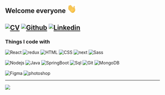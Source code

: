 <h2 align="left">
Welcome everyone <img src="https://raw.githubusercontent.com/ABSphreak/ABSphreak/master/gifs/Hi.gif" width="30px" /></h2>

[![CV](https://img.shields.io/badge/-CV-yellow?style=for-the-badge)](https://www.topcv.vn/xem-cv/AwdSWwBWW1UGUFEMAw0AAgQBAF0GAA1TXQJYAQ7a55)
[![Github](https://img.shields.io/badge/-Github-000?style=for-the-badge&logo=Github&logoColor=white)](https://github.com/longquoc47krb/)
[![Linkedin](https://img.shields.io/badge/-LinkedIn-blue?style=for-the-badge&logo=Linkedin&logoColor=white)](https://www.linkedin.com/in/longquoc47krb/)
----
<h3>Things I code with</h3>
<p>
  <img alt="React" src="https://img.shields.io/badge/-React-45b8d8?style=for-the-badge&logo=react&logoColor=white" />
  <img alt="redux" src="https://img.shields.io/badge/-Redux-764ABC?style=for-the-badge&logo=redux&logoColor=white" />
  <img alt="HTML" src="https://img.shields.io/badge/HTML5-E34F26?style=for-the-badge&logo=html5&logoColor=white"/>
   <img alt="CSS" src="https://img.shields.io/badge/HTML5-E34F26?style=for-the-badge&logo=html5&logoColor=white"/>
  <img alt="next" src="https://img.shields.io/badge/Next-black?style=for-the-badge&logo=next.js&logoColor=white" />
  <img alt="Sass" src="https://img.shields.io/badge/-Sass-CC6699?style=for-the-badge&logo=sass&logoColor=white" />
   <br><br>
  <img alt="Nodejs" src="https://img.shields.io/badge/-Nodejs-43853d?style=for-the-badge&logo=Node.js&logoColor=white" />
  <img alt="Java" src="https://img.shields.io/badge/Java-ED8B00?style=for-the-badge&logo=java&logoColor=white" />
  <img alt="SpringBoot" src="https://img.shields.io/badge/Spring-6DB33F?style=for-the-badge&logo=spring&logoColor=white"/>
  <img alt="Sql" src="https://img.shields.io/badge/-SQL-0079d6?style=for-the-badge&logo=mysql&logoColor=white" />
  <img alt="Git" src="https://img.shields.io/badge/-Git-F05032?style=for-the-badge&logo=git&logoColor=white" />
  <img alt="MongoDB" src="https://img.shields.io/badge/-MongoDB-13aa52?style=for-the-badge&logo=mongodb&logoColor=white" />
<br><br>
  <img alt="Figma" src="https://img.shields.io/badge/figma-%23F24E1E.svg?style=for-the-badge&logo=figma&logoColor=white" />
  <img alt="photoshop" src="https://img.shields.io/badge/photoshop-%2331A8FF.svg?style=for-the-badge&logo=adobephotoshop&logoColor=white" />
 

</p>
<hr>
<img align="left" src="https://github-readme-stats.vercel.app/api/top-langs/?username=longquoc47krb&layout=compact&show_icons=true&title_color=fff&icon_color=79ff97&text_color=9f9f9f&bg_color=151515&show_icons=true&count_private=true&hide_border=true">


